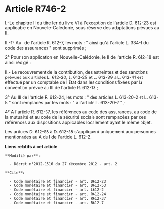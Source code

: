 # Article R746-2

I.-Le chapitre II du titre Ier du livre VI à l'exception de l'article D. 612-23 est applicable en Nouvelle-Calédonie, sous
réserve des adaptations prévues au II. 

II.-1° Au I de l'article R. 612-7, les mots : " ainsi qu'à l'article L. 334-1 du code des assurances " sont supprimés ; 

2° Pour son application en Nouvelle-Calédonie, le II de l'article R. 612-18 est ainsi rédigé : 

II.-               Le recouvrement de la contribution, des astreintes et des sanctions prévues aux articles L. 612-20, L.
612-25 et L. 612-39 à L. 612-41  est effectué par un comptable de l'Etat dans les conditions fixées par la convention prévue
au III de l'article R. 612-18 ; 

3° Au III de l'article R. 612-24, les mots : " des articles L. 613-20-2 et L. 613-5 " sont remplacés par les mots : " à
l'article L. 613-20-2 " ; 

4° A l'article R. 612-37, les références au code des assurances, au code de la mutualité et au code de la sécurité sociale
sont remplacées par des références aux dispositions applicables localement ayant le même objet. 

Les articles D. 612-53 à D. 612-58 s'appliquent uniquement aux personnes mentionnées au A du I de l'article L. 612-2.

**Liens relatifs à cet article**

	**Modifié par**:

	  - Décret n°2012-1516 du 27 décembre 2012 - art. 2

	**Cite**:

	  - Code monétaire et financier - art. D612-23
	  - Code monétaire et financier - art. D612-53
	  - Code monétaire et financier - art. L612-2
	  - Code monétaire et financier - art. R612-24
	  - Code monétaire et financier - art. R612-37
	  - Code monétaire et financier - art. R612-7

